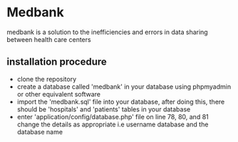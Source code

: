 # Medbank
medbank is a solution to the inefficiencies and errors in data sharing between health care centers

## installation  procedure
- clone the repository
- create a database called 'medbank' in your database using phpmyadmin or other equivalent software
- import the 'medbank.sql' file into your database, after doing this, there should be 'hospitals' and 'patients' tables in your database
- enter 'application/config/database.php' file on line 78, 80, and 81 change the details as appropriate i.e username database and the database name
